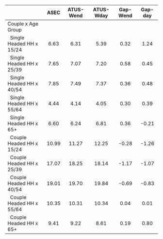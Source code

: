 
|                      |         ASEC |    ATUS-Wend |    ATUS-Wday |     Gap-Wend |      Gap-day |
| -------------------- | :----------: | :----------: | :----------: | :----------: | :----------: |
| Couple x Age Group   |              |              |              |              |              |
| &nbsp;&nbsp;Single Headed HH x 15/24 |         6.63 |         6.31 |         5.39 |         0.32 |         1.24 |
| &nbsp;&nbsp;Single Headed HH x 25/39 |         7.65 |         7.07 |         7.20 |         0.58 |         0.45 |
| &nbsp;&nbsp;Single Headed HH x 40/54 |         7.85 |         7.49 |         7.37 |         0.36 |         0.48 |
| &nbsp;&nbsp;Single Headed HH x 55/64 |         4.44 |         4.14 |         4.05 |         0.30 |         0.39 |
| &nbsp;&nbsp;Single Headed HH x 65+ |         6.60 |         6.24 |         6.81 |         0.36 |        -0.21 |
| &nbsp;&nbsp;Couple Headed HH x 15/24 |        10.99 |        11.27 |        12.25 |        -0.28 |        -1.26 |
| &nbsp;&nbsp;Couple Headed HH x 25/39 |        17.07 |        18.25 |        18.14 |        -1.17 |        -1.07 |
| &nbsp;&nbsp;Couple Headed HH x 40/54 |        19.01 |        19.70 |        19.84 |        -0.69 |        -0.83 |
| &nbsp;&nbsp;Couple Headed HH x 55/64 |        10.35 |        10.31 |        10.34 |         0.04 |         0.01 |
| &nbsp;&nbsp;Couple Headed HH x 65+ |         9.41 |         9.22 |         8.61 |         0.19 |         0.80 |

